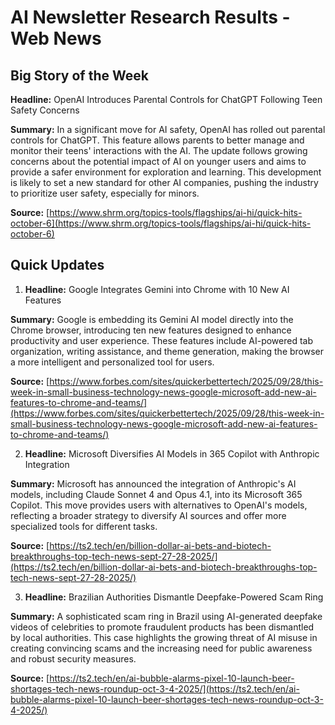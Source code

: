 # AI Newsletter Research Results - Web News

## Big Story of the Week

**Headline:** OpenAI Introduces Parental Controls for ChatGPT Following Teen Safety Concerns

**Summary:** In a significant move for AI safety, OpenAI has rolled out parental controls for ChatGPT. This feature allows parents to better manage and monitor their teens' interactions with the AI. The update follows growing concerns about the potential impact of AI on younger users and aims to provide a safer environment for exploration and learning. This development is likely to set a new standard for other AI companies, pushing the industry to prioritize user safety, especially for minors.

**Source:** [https://www.shrm.org/topics-tools/flagships/ai-hi/quick-hits-october-6](https://www.shrm.org/topics-tools/flagships/ai-hi/quick-hits-october-6)

## Quick Updates

1. **Headline:** Google Integrates Gemini into Chrome with 10 New AI Features

**Summary:** Google is embedding its Gemini AI model directly into the Chrome browser, introducing ten new features designed to enhance productivity and user experience. These features include AI-powered tab organization, writing assistance, and theme generation, making the browser a more intelligent and personalized tool for users.

**Source:** [https://www.forbes.com/sites/quickerbettertech/2025/09/28/this-week-in-small-business-technology-news-google-microsoft-add-new-ai-features-to-chrome-and-teams/](https://www.forbes.com/sites/quickerbettertech/2025/09/28/this-week-in-small-business-technology-news-google-microsoft-add-new-ai-features-to-chrome-and-teams/)

2. **Headline:** Microsoft Diversifies AI Models in 365 Copilot with Anthropic Integration

**Summary:** Microsoft has announced the integration of Anthropic's AI models, including Claude Sonnet 4 and Opus 4.1, into its Microsoft 365 Copilot. This move provides users with alternatives to OpenAI's models, reflecting a broader strategy to diversify AI sources and offer more specialized tools for different tasks.

**Source:** [https://ts2.tech/en/billion-dollar-ai-bets-and-biotech-breakthroughs-top-tech-news-sept-27-28-2025/](https://ts2.tech/en/billion-dollar-ai-bets-and-biotech-breakthroughs-top-tech-news-sept-27-28-2025/)

3. **Headline:** Brazilian Authorities Dismantle Deepfake-Powered Scam Ring

**Summary:** A sophisticated scam ring in Brazil using AI-generated deepfake videos of celebrities to promote fraudulent products has been dismantled by local authorities. This case highlights the growing threat of AI misuse in creating convincing scams and the increasing need for public awareness and robust security measures.

**Source:** [https://ts2.tech/en/ai-bubble-alarms-pixel-10-launch-beer-shortages-tech-news-roundup-oct-3-4-2025/](https://ts2.tech/en/ai-bubble-alarms-pixel-10-launch-beer-shortages-tech-news-roundup-oct-3-4-2025/)

